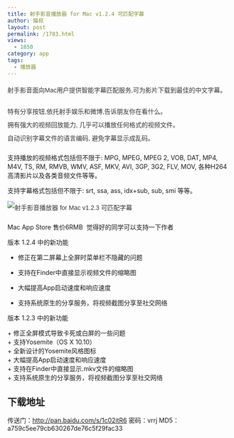 ```yaml
---
title: 射手影音播放器 for Mac v1.2.4 可匹配字幕
author: 猫叔
layout: post
permalink: /1783.html
views:
  - 1850
category: app
tags:
  - 播放器
---
```

<p style="margin: 0px 0px 18px; padding: 0px; color: #333333; font-family: 'Lucida Grande', 'Lucida Sans Unicode', Helvetica, Arial, Verdana, sans-serif; font-size: 14px; line-height: 30px;">
  射手影音面向Mac用户提供智能字幕匹配服务,可为影片下载到最佳的中文字幕。
</p>

<p style="margin: 0px 0px 18px; padding: 0px; color: #333333; font-family: 'Lucida Grande', 'Lucida Sans Unicode', Helvetica, Arial, Verdana, sans-serif; font-size: 14px; line-height: 30px;">
  特有分享按钮,依托射手娱乐和微博,告诉朋友你在看什么。<br /> 拥有强大的视频回放能力, 几乎可以播放任何格式的视频文件。<br /> 自动识别字幕文件的语言编码, 避免字幕显示成乱码。
</p>

支持播放的视频格式包括但不限于: MPG, MPEG, MPEG 2, VOB, DAT, MP4, M4V, TS, RM, RMVB, WMV, ASF, MKV, AVI, 3GP, 3G2, FLV, MOV, 各种H264高清影片以及各类音频文件等等。

支持字幕格式包括但不限于: srt, ssa, ass, idx+sub, sub, smi 等等。

<p style="margin: 0px 0px 18px; padding: 0px; color: #333333; font-family: 'Lucida Grande', 'Lucida Sans Unicode', Helvetica, Arial, Verdana, sans-serif; font-size: 14px; line-height: 30px;">
  <img src="http://cache.maoshu.cc//wp-content/uploads/sinapicv2-backup/1783-ww1-large-005V4vEUjw1env18s5aqlj30go0af0u7.jpg" alt="射手影音播放器 for Mac v1.2.3 可匹配字幕" />
</p>

Mac App Store 售价6RMB  觉得好的同学可以支持一下作者

版本 1.2.4 中的新功能

+ 修正在第二屏幕上全屏时菜单栏不隐藏的问题

+ 支持在Finder中直接显示视频文件的缩略图

+ 大幅提高App启动速度和响应速度

+ 支持系统原生的分享服务，将视频截图分享至社交网络

版本 1.2.3 中的新功能

<div align="left">
  + 修正全屏模式导致卡死或白屏的一些问题<br /> + 支持Yosemite（OS X 10.10）<br /> + 全新设计的Yosemite风格图标<br /> + 大幅提高App启动速度和响应速度<br /> + 支持在Finder中直接显示.mkv文件的缩略图<br /> + 支持系统原生的分享服务，将视频截图分享至社交网络
</div>

<div align="left">
</div>

## 下载地址


传送门：<http://pan.baidu.com/s/1c02itR6> 密码：vrrj
MD5：a759c5ee79cb630267de76c5f29fac33


